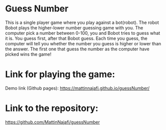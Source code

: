 
# Guess Number
This is a single player game where you play against a bot(robot). 
The robot Bobot plays the higher-lower number guessing game with you. The computer pick a number between 0-100, you and Bobot tries to guess what it is. You guess first, after that Bobot guess. Each time you guess, the computer will tell you whether the number you guess is higher or lower than the answer. The first one that guess the number as the computer have picked wins the game!

# Link for playing the game:
Demo link (Github pages): https://mattinnajafi.github.io/guessNumber/

# Link to the repository: 
https://github.com/MattinNajafi/guessNumber




